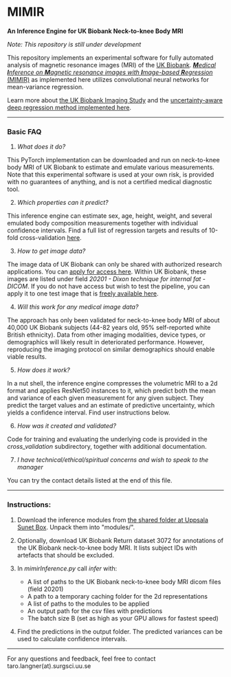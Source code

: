# MIMIR
**An Inference Engine for UK Biobank Neck-to-knee Body MRI**

*Note: This repository is still under development*

This repository implements an experimental software for fully automated analysis of magnetic resonance images (MRI) of the [UK Biobank](https://www.ukbiobank.ac.uk/).   [***M**edical **I**nference on **M**agnetic resonance images with **I**mage-based **R**egression* (MIMIR)](https://arxiv.org/abs/2106.11731) as implemented here utilizes convolutional neural networks for mean-variance regression.

Learn more about [the UK Biobank Imaging Study](https://www.nature.com/articles/s41467-020-15948-9) and the [uncertainty-aware deep regression method implemented here](https://arxiv.org/abs/2101.06963).


---
### Basic FAQ

1) *What does it do?*

This PyTorch implementation can be downloaded and run on neck-to-knee body MRI of UK Biobank to estimate and emulate various measurements. Note that this experimental software is used at your own risk, is provided with no guarantees of anything, and is not a certified medical diagnostic tool.

2) *Which properties can it predict?*

This inference engine can estimate sex, age, height, weight, and several emulated body composition measurements together with individual confidence intervals. Find a full list of regression targets and results of 10-fold cross-validation [here](https://github.com/tarolangner/ukb_mimir/blob/main/documentation/validation_results/mimir_validation.pdf).

3) *How to get image data?*

The image data of UK Biobank can only be shared with authorized research applications. You can [apply for access here](https://www.ukbiobank.ac.uk/enable-your-research/apply-for-access). Within UK Biobank, these images are listed under field *20201 - Dixon technique for internal fat - DICOM*.
If you do not have access but wish to test the pipeline, you can apply it to one test image that is [freely available here](https://biobank.ndph.ox.ac.uk/showcase/refer.cgi?id=20201).

4) *Will this work for any medical image data?*

The approach has only been validated for neck-to-knee body MRI of about 40,000 UK Biobank subjects (44-82 years old, 95% self-reported white British ethnicity). Data from other imaging modalities, device types, or demographics will likely result in deteriorated performance. However, reproducing the imaging protocol on similar demographics should enable viable results.

5) *How does it work?*

In a nut shell, the inference engine compresses the volumetric MRI to a 2d format and applies ResNet50 instances to it, which predict both the mean and variance of each given measurement for any given subject. They predict the target values and an estimate of predictive uncertainty, which yields a confidence interval. Find user instructions below.

6) *How was it created and validated?*

Code for training and evaluating the underlying code is provided in the *cross_validation* subdirectory, together with additional documentation.

7) *I have technical/ethical/spiritual concerns and wish to speak to the manager*

You can try the contact details listed at the end of this file.

---

### Instructions:

1) Download the inference modules from [the shared folder at Uppsala Sunet Box](https://uppsala.box.com/s/k04jl8npr3792urscue2u4ov47jmeahb).
Unpack them into "modules/".

2) Optionally, download UK Biobank Return dataset 3072 for annotations of the UK Biobank neck-to-knee body MRI. It lists subject IDs with artefacts that should be excluded.

3) In *mimirInference.py* call *infer* with:
    * A list of paths to the UK Biobank neck-to-knee body MRI dicom files (field 20201)
    * A path to a temporary caching folder for the 2d representations
    * A list of paths to the modules to be applied 
    * An output path for the csv files with predictions
    * The batch size B (set as high as your GPU allows for fastest speed)

4) Find the predictions in the output folder. The predicted variances can be used to calculate confidence intervals.

---

For any questions and feedback, feel free to contact taro.langner(at).surgsci.uu.se
